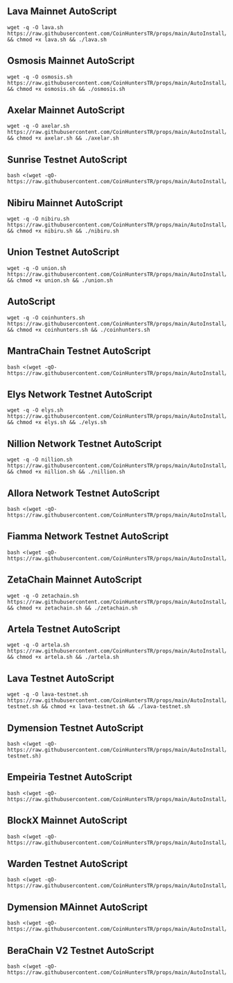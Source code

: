 ## Lava Mainnet AutoScript

```
wget -q -O lava.sh https://raw.githubusercontent.com/CoinHuntersTR/props/main/AutoInstall/lava.sh && chmod +x lava.sh && ./lava.sh
```



## Osmosis Mainnet AutoScript

```
wget -q -O osmosis.sh https://raw.githubusercontent.com/CoinHuntersTR/props/main/AutoInstall/osmosis.sh && chmod +x osmosis.sh && ./osmosis.sh
```

## Axelar Mainnet AutoScript

```
wget -q -O axelar.sh https://raw.githubusercontent.com/CoinHuntersTR/props/main/AutoInstall/axelar.sh && chmod +x axelar.sh && ./axelar.sh
```

## Sunrise Testnet AutoScript

```
bash <(wget -qO- https://raw.githubusercontent.com/CoinHuntersTR/props/main/AutoInstall/sunrise.sh)
```

## Nibiru Mainnet AutoScript

```
wget -q -O nibiru.sh https://raw.githubusercontent.com/CoinHuntersTR/props/main/AutoInstall/nibiru.sh && chmod +x nibiru.sh && ./nibiru.sh
```


## Union Testnet AutoScript

```
wget -q -O union.sh https://raw.githubusercontent.com/CoinHuntersTR/props/main/AutoInstall/union.sh && chmod +x union.sh && ./union.sh
```

## AutoScript

```
wget -q -O coinhunters.sh https://raw.githubusercontent.com/CoinHuntersTR/props/main/AutoInstall/coinhunters.sh && chmod +x coinhunters.sh && ./coinhunters.sh
```

## MantraChain Testnet AutoScript

```
bash <(wget -qO- https://raw.githubusercontent.com/CoinHuntersTR/props/main/AutoInstall/mantrachain.sh)
```

## Elys Network Testnet AutoScript

```
wget -q -O elys.sh https://raw.githubusercontent.com/CoinHuntersTR/props/main/AutoInstall/elys.sh && chmod +x elys.sh && ./elys.sh
```

## Nillion Network Testnet AutoScript

```
wget -q -O nillion.sh https://raw.githubusercontent.com/CoinHuntersTR/props/main/AutoInstall/nillion.sh && chmod +x nillion.sh && ./nillion.sh
```



## Allora Network Testnet AutoScript

```
bash <(wget -qO- https://raw.githubusercontent.com/CoinHuntersTR/props/main/AutoInstall/allora.sh)
```

## Fiamma Network Testnet AutoScript

```
bash <(wget -qO- https://raw.githubusercontent.com/CoinHuntersTR/props/main/AutoInstall/fiamma.sh)
```

## ZetaChain Mainnet AutoScript

```
wget -q -O zetachain.sh https://raw.githubusercontent.com/CoinHuntersTR/props/main/AutoInstall/zetachain.sh && chmod +x zetachain.sh && ./zetachain.sh
```

## Artela Testnet AutoScript

```
wget -q -O artela.sh https://raw.githubusercontent.com/CoinHuntersTR/props/main/AutoInstall/artela.sh && chmod +x artela.sh && ./artela.sh
```

## Lava Testnet AutoScript

```
wget -q -O lava-testnet.sh https://raw.githubusercontent.com/CoinHuntersTR/props/main/AutoInstall/lava-testnet.sh && chmod +x lava-testnet.sh && ./lava-testnet.sh
```

## Dymension Testnet AutoScript

```
bash <(wget -qO- https://raw.githubusercontent.com/CoinHuntersTR/props/main/AutoInstall/dymension-testnet.sh)
```


## Empeiria Testnet AutoScript

```
bash <(wget -qO- https://raw.githubusercontent.com/CoinHuntersTR/props/main/AutoInstall/empeiria.sh)
```

## BlockX Mainnet AutoScript

```
bash <(wget -qO- https://raw.githubusercontent.com/CoinHuntersTR/props/main/AutoInstall/blockx.sh)
```


## Warden Testnet AutoScript

```
bash <(wget -qO- https://raw.githubusercontent.com/CoinHuntersTR/props/main/AutoInstall/warden.sh)
```

## Dymension MAinnet AutoScript

```
bash <(wget -qO- https://raw.githubusercontent.com/CoinHuntersTR/props/main/AutoInstall/dymension.sh)
```


## BeraChain V2 Testnet AutoScript

```
bash <(wget -qO- https://raw.githubusercontent.com/CoinHuntersTR/props/main/AutoInstall/berachain.sh)
```
